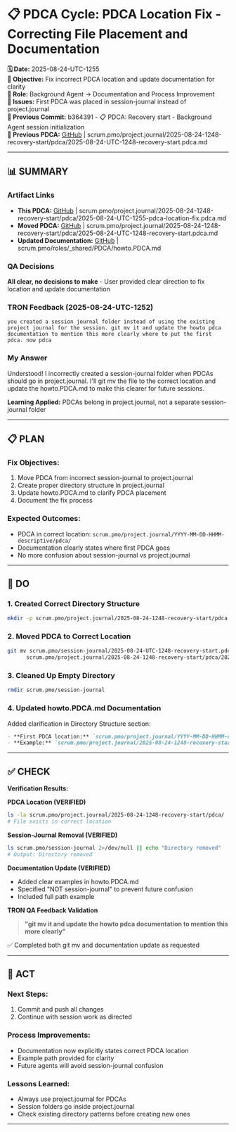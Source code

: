 # 📋 **PDCA Cycle: PDCA Location Fix - Correcting File Placement and Documentation**

**🗓️ Date:** 2025-08-24-UTC-1255  
**🎯 Objective:** Fix incorrect PDCA location and update documentation for clarity  
**👤 Role:** Background Agent → Documentation and Process Improvement  
**🚨 Issues:** First PDCA was placed in session-journal instead of project.journal  
**📎 Previous Commit:** b364391 - 📋 PDCA: Recovery start - Background Agent session initialization  
**🔗 Previous PDCA:** [GitHub](https://github.com/Cerulean-Circle-GmbH/Web4Articles/blob/dev/2025-08-24-UTC-1248/scrum.pmo/project.journal/2025-08-24-1248-recovery-start/pdca/2025-08-24-UTC-1248-recovery-start.pdca.md) | scrum.pmo/project.journal/2025-08-24-1248-recovery-start/pdca/2025-08-24-UTC-1248-recovery-start.pdca.md

---

## **📊 SUMMARY**

### **Artifact Links**
- **This PDCA:** [GitHub](https://github.com/Cerulean-Circle-GmbH/Web4Articles/blob/dev/2025-08-24-UTC-1248/scrum.pmo/project.journal/2025-08-24-1248-recovery-start/pdca/2025-08-24-UTC-1255-pdca-location-fix.pdca.md) | scrum.pmo/project.journal/2025-08-24-1248-recovery-start/pdca/2025-08-24-UTC-1255-pdca-location-fix.pdca.md
- **Moved PDCA:** [GitHub](https://github.com/Cerulean-Circle-GmbH/Web4Articles/blob/dev/2025-08-24-UTC-1248/scrum.pmo/project.journal/2025-08-24-1248-recovery-start/pdca/2025-08-24-UTC-1248-recovery-start.pdca.md) | scrum.pmo/project.journal/2025-08-24-1248-recovery-start/pdca/2025-08-24-UTC-1248-recovery-start.pdca.md
- **Updated Documentation:** [GitHub](https://github.com/Cerulean-Circle-GmbH/Web4Articles/blob/dev/2025-08-24-UTC-1248/scrum.pmo/roles/_shared/PDCA/howto.PDCA.md) | scrum.pmo/roles/_shared/PDCA/howto.PDCA.md

### **QA Decisions**
**All clear, no decisions to make** - User provided clear direction to fix location and update documentation

### **TRON Feedback (2025-08-24-UTC-1252)**
```quote
you created a session journal folder instead of using the existing project journal for the session. git mv it and update the howto pdca documentation to mention this more clearly where to put the first pdca. now pdca
```

### **My Answer**
Understood! I incorrectly created a session-journal folder when PDCAs should go in project.journal. I'll git mv the file to the correct location and update the howto.PDCA.md to make this clearer for future sessions.

**Learning Applied:** PDCAs belong in project.journal, not a separate session-journal folder

---

## **📋 PLAN**

### **Fix Objectives:**
1. Move PDCA from incorrect session-journal to project.journal
2. Create proper directory structure in project.journal
3. Update howto.PDCA.md to clarify PDCA placement
4. Document the fix process

### **Expected Outcomes:**
- PDCA in correct location: `scrum.pmo/project.journal/YYYY-MM-DD-HHMM-descriptive/pdca/`
- Documentation clearly states where first PDCA goes
- No more confusion about session-journal vs project.journal

---

## **🔧 DO**

### **1. Created Correct Directory Structure**
```bash
mkdir -p scrum.pmo/project.journal/2025-08-24-1248-recovery-start/pdca
```

### **2. Moved PDCA to Correct Location**
```bash
git mv scrum.pmo/session-journal/2025-08-24-UTC-1248-recovery-start.pdca.md \
      scrum.pmo/project.journal/2025-08-24-1248-recovery-start/pdca/2025-08-24-UTC-1248-recovery-start.pdca.md
```

### **3. Cleaned Up Empty Directory**
```bash
rmdir scrum.pmo/session-journal
```

### **4. Updated howto.PDCA.md Documentation**
Added clarification in Directory Structure section:
```markdown
- **First PDCA location:** `scrum.pmo/project.journal/YYYY-MM-DD-HHMM-descriptive/pdca/` (NOT session-journal)
- **Example:** `scrum.pmo/project.journal/2025-08-24-1248-recovery-start/pdca/2025-08-24-UTC-1248-recovery-start.pdca.md`
```

---

## **✅ CHECK**

**Verification Results:**

**PDCA Location (VERIFIED)**
```bash
ls -la scrum.pmo/project.journal/2025-08-24-1248-recovery-start/pdca/
# File exists in correct location
```

**Session-Journal Removal (VERIFIED)**
```bash
ls scrum.pmo/session-journal 2>/dev/null || echo "Directory removed"
# Output: Directory removed
```

**Documentation Update (VERIFIED)**
- Added clear examples in howto.PDCA.md
- Specified "NOT session-journal" to prevent future confusion
- Included full path example

**TRON QA Feedback Validation**
> **"git mv it and update the howto pdca documentation to mention this more clearly"**

✅ Completed both git mv and documentation update as requested

---

## **🎯 ACT**

### **Next Steps:**
1. Commit and push all changes
2. Continue with session work as directed

### **Process Improvements:**
- Documentation now explicitly states correct PDCA location
- Example path provided for clarity
- Future agents will avoid session-journal confusion

### **Lessons Learned:**
- Always use project.journal for PDCAs
- Session folders go inside project.journal
- Check existing directory patterns before creating new ones

---